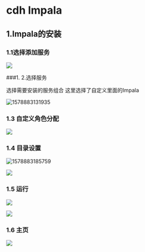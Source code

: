 

# cdh Impala

## 1.Impala的安装

### 1.1选择添加服务

![](https://gitee.com/chenjinhua_939598604/resources/raw/img/static/20200109154513.png)

###1. 2.选择服务

选择需要安装的服务组合 这里选择了自定义里面的Impala

![1578883131935](C:\Users\Administrator\AppData\Local\Temp\1578883131935.png)



### 1.3 自定义角色分配

![](C:\Users\Administrator\AppData\Local\Temp\1578883166402.png)

### 1.4 目录设置

![1578883185759](C:\Users\Administrator\AppData\Local\Temp\1578883185759.png)

![](https://gitee.com/chenjinhua_939598604/resources/raw/img/static/20200113100849.png)



### 1.5 运行

![](https://gitee.com/chenjinhua_939598604/resources/raw/img/static/20200113104029.png)

![](https://gitee.com/chenjinhua_939598604/resources/raw/img/static/20200113104048.png)



### 1.6 主页

![](https://gitee.com/chenjinhua_939598604/resources/raw/img/static/20200113100102.png)

